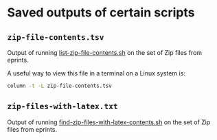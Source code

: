 # Saved outputs of certain scripts

## `zip-file-contents.tsv`

Output of running [list-zip-file-contents.sh](../list-zip-file-contents.sh) on the set of Zip files from eprints.

A useful way to view this file in a terminal on a Linux system is:

```sh
column -t -L zip-file-contents.tsv
```


## `zip-files-with-latex.txt`

Output of running [find-zip-files-with-latex-contents.sh](../find-zip-files-with-latex-contents.sh) on the set of Zip files from eprints.
